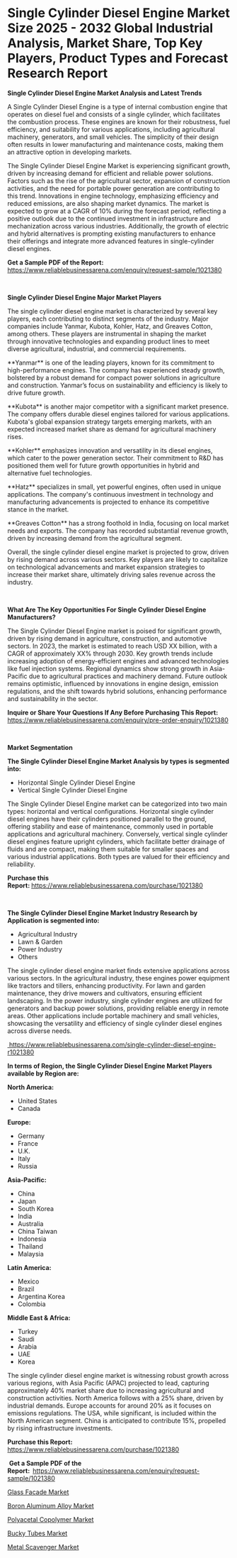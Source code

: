 <p><h1>Single Cylinder Diesel Engine Market Size 2025 - 2032 Global Industrial Analysis, Market Share, Top Key Players, Product Types and Forecast Research Report</h1></p><p><strong>Single Cylinder Diesel Engine Market Analysis and Latest Trends</strong></p>
<p><p>A Single Cylinder Diesel Engine is a type of internal combustion engine that operates on diesel fuel and consists of a single cylinder, which facilitates the combustion process. These engines are known for their robustness, fuel efficiency, and suitability for various applications, including agricultural machinery, generators, and small vehicles. The simplicity of their design often results in lower manufacturing and maintenance costs, making them an attractive option in developing markets.</p><p>The Single Cylinder Diesel Engine Market is experiencing significant growth, driven by increasing demand for efficient and reliable power solutions. Factors such as the rise of the agricultural sector, expansion of construction activities, and the need for portable power generation are contributing to this trend. Innovations in engine technology, emphasizing efficiency and reduced emissions, are also shaping market dynamics. The market is expected to grow at a CAGR of 10% during the forecast period, reflecting a positive outlook due to the continued investment in infrastructure and mechanization across various industries. Additionally, the growth of electric and hybrid alternatives is prompting existing manufacturers to enhance their offerings and integrate more advanced features in single-cylinder diesel engines.</p></p>
<p><strong>Get a Sample PDF of the Report:&nbsp;</strong> <a href="https://www.reliablebusinessarena.com/enquiry/request-sample/1021380?utm_campaign=1871&utm_medium=2&utm_source=Github&utm_content=ia&utm_term=30012025&utm_id=single-cylinder-diesel-engine">https://www.reliablebusinessarena.com/enquiry/request-sample/1021380</a></p>
<p>&nbsp;</p>
<p><strong>Single Cylinder Diesel Engine Major Market Players</strong></p>
<p><p>The single cylinder diesel engine market is characterized by several key players, each contributing to distinct segments of the industry. Major companies include Yanmar, Kubota, Kohler, Hatz, and Greaves Cotton, among others. These players are instrumental in shaping the market through innovative technologies and expanding product lines to meet diverse agricultural, industrial, and commercial requirements.</p><p>**Yanmar** is one of the leading players, known for its commitment to high-performance engines. The company has experienced steady growth, bolstered by a robust demand for compact power solutions in agriculture and construction. Yanmar’s focus on sustainability and efficiency is likely to drive future growth.</p><p>**Kubota** is another major competitor with a significant market presence. The company offers durable diesel engines tailored for various applications. Kubota's global expansion strategy targets emerging markets, with an expected increased market share as demand for agricultural machinery rises. </p><p>**Kohler** emphasizes innovation and versatility in its diesel engines, which cater to the power generation sector. Their commitment to R&D has positioned them well for future growth opportunities in hybrid and alternative fuel technologies.</p><p>**Hatz** specializes in small, yet powerful engines, often used in unique applications. The company's continuous investment in technology and manufacturing advancements is projected to enhance its competitive stance in the market.</p><p>**Greaves Cotton** has a strong foothold in India, focusing on local market needs and exports. The company has recorded substantial revenue growth, driven by increasing demand from the agricultural segment.</p><p>Overall, the single cylinder diesel engine market is projected to grow, driven by rising demand across various sectors. Key players are likely to capitalize on technological advancements and market expansion strategies to increase their market share, ultimately driving sales revenue across the industry.</p></p>
<p>&nbsp;</p>
<p><strong>What Are The Key Opportunities For Single Cylinder Diesel Engine Manufacturers?</strong></p>
<p><p>The Single Cylinder Diesel Engine market is poised for significant growth, driven by rising demand in agriculture, construction, and automotive sectors. In 2023, the market is estimated to reach USD XX billion, with a CAGR of approximately XX% through 2030. Key growth trends include increasing adoption of energy-efficient engines and advanced technologies like fuel injection systems. Regional dynamics show strong growth in Asia-Pacific due to agricultural practices and machinery demand. Future outlook remains optimistic, influenced by innovations in engine design, emission regulations, and the shift towards hybrid solutions, enhancing performance and sustainability in the sector.</p></p>
<p><strong>Inquire or Share Your Questions If Any Before Purchasing This Report:</strong> <a href="https://www.reliablebusinessarena.com/enquiry/pre-order-enquiry/1021380?utm_campaign=1871&utm_medium=2&utm_source=Github&utm_content=ia&utm_term=30012025&utm_id=single-cylinder-diesel-engine">https://www.reliablebusinessarena.com/enquiry/pre-order-enquiry/1021380</a></p>
<p>&nbsp;</p>
<p><strong>Market Segmentation</strong></p>
<p><strong>The Single Cylinder Diesel Engine Market Analysis by types is segmented into:</strong></p>
<p><ul><li>Horizontal Single Cylinder Diesel Engine</li><li>Vertical Single Cylinder Diesel Engine</li></ul></p>
<p><p>The Single Cylinder Diesel Engine market can be categorized into two main types: horizontal and vertical configurations. Horizontal single cylinder diesel engines have their cylinders positioned parallel to the ground, offering stability and ease of maintenance, commonly used in portable applications and agricultural machinery. Conversely, vertical single cylinder diesel engines feature upright cylinders, which facilitate better drainage of fluids and are compact, making them suitable for smaller spaces and various industrial applications. Both types are valued for their efficiency and reliability.</p></p>
<p><strong>Purchase this Report:&nbsp;</strong><a href="https://www.reliablebusinessarena.com/purchase/1021380?utm_campaign=1871&utm_medium=2&utm_source=Github&utm_content=ia&utm_term=30012025&utm_id=single-cylinder-diesel-engine">https://www.reliablebusinessarena.com/purchase/1021380</a></p>
<p>&nbsp;</p>
<p><strong>The Single Cylinder Diesel Engine Market Industry Research by Application is segmented into:</strong></p>
<p><ul><li>Agricultural Industry</li><li>Lawn & Garden</li><li>Power Industry</li><li>Others</li></ul></p>
<p><p>The single cylinder diesel engine market finds extensive applications across various sectors. In the agricultural industry, these engines power equipment like tractors and tillers, enhancing productivity. For lawn and garden maintenance, they drive mowers and cultivators, ensuring efficient landscaping. In the power industry, single cylinder engines are utilized for generators and backup power solutions, providing reliable energy in remote areas. Other applications include portable machinery and small vehicles, showcasing the versatility and efficiency of single cylinder diesel engines across diverse needs.</p></p>
<p><a href="https://www.reliablebusinessarena.com/single-cylinder-diesel-engine-r1021380?utm_campaign=1871&utm_medium=2&utm_source=Github&utm_content=ia&utm_term=30012025&utm_id=single-cylinder-diesel-engine">&nbsp;https://www.reliablebusinessarena.com/single-cylinder-diesel-engine-r1021380</a></p>
<p><strong>In terms of Region, the Single Cylinder Diesel Engine Market Players available by Region are:</strong></p>
<p>
    <p> <strong> North America: </strong>
        <ul>
            <li>United States</li>
            <li>Canada</li>
        </ul>
        </p> 
    <p> <strong> Europe: </strong>
        <ul>
            <li>Germany</li>
            <li>France</li>
            <li>U.K.</li>
            <li>Italy</li>
            <li>Russia</li>
        </ul>
        </p> 
    <p> <strong> Asia-Pacific: </strong>
        <ul>
            <li>China</li>
            <li>Japan</li>
            <li>South Korea</li>
            <li>India</li>
            <li>Australia</li>
            <li>China Taiwan</li>
            <li>Indonesia</li>
            <li>Thailand</li>
            <li>Malaysia</li>
        </ul>
        </p> 
    <p> <strong> Latin America: </strong>
        <ul>
            <li>Mexico</li>
            <li>Brazil</li>
            <li>Argentina Korea</li>
            <li>Colombia</li>
        </ul>
        </p> 
    <p> <strong> Middle East & Africa: </strong>
        <ul>
            <li>Turkey</li>
            <li>Saudi</li>
            <li>Arabia</li>
            <li>UAE</li>
            <li>Korea</li>
        </ul>
    </p>
    </p>
<p><p>The single cylinder diesel engine market is witnessing robust growth across various regions, with Asia Pacific (APAC) projected to lead, capturing approximately 40% market share due to increasing agricultural and construction activities. North America follows with a 25% share, driven by industrial demands. Europe accounts for around 20% as it focuses on emissions regulations. The USA, while significant, is included within the North American segment. China is anticipated to contribute 15%, propelled by rising infrastructure investments.</p></p>
<p><strong>Purchase this Report: </strong><a href="https://www.reliablebusinessarena.com/purchase/1021380?utm_campaign=1871&utm_medium=2&utm_source=Github&utm_content=ia&utm_term=30012025&utm_id=single-cylinder-diesel-engine">https://www.reliablebusinessarena.com/purchase/1021380</a></p>
<p>&nbsp;<strong>Get a Sample PDF of the Report:&nbsp;&nbsp;</strong><a href="https://www.reliablebusinessarena.com/enquiry/request-sample/1021380?utm_campaign=1871&utm_medium=2&utm_source=Github&utm_content=ia&utm_term=30012025&utm_id=single-cylinder-diesel-engine">https://www.reliablebusinessarena.com/enquiry/request-sample/1021380</a></p>
<p><strong></strong></p>
<p><p><a href="https://github.com/LilianFaulkner65/Market-Research-Report-List-1/blob/main/glass-facade-market.md?utm_campaign=1871&utm_medium=2&utm_source=Github&utm_content=ia&utm_term=30012025&utm_id=single-cylinder-diesel-engine">Glass Facade Market</a></p><p><a href="https://github.com/shewlisapsai/Market-Research-Report-List-1/blob/main/boron-aluminum-alloy-market.md?utm_campaign=1871&utm_medium=2&utm_source=Github&utm_content=ia&utm_term=30012025&utm_id=single-cylinder-diesel-engine">Boron Aluminum Alloy Market</a></p><p><a href="https://github.com/indrystar/Market-Research-Report-List-5/blob/main/polyacetal-copolymer-market.md?utm_campaign=1871&utm_medium=2&utm_source=Github&utm_content=ia&utm_term=30012025&utm_id=single-cylinder-diesel-engine">Polyacetal Copolymer Market</a></p><p><a href="https://github.com/SamiaChowdhury801/Market-Research-Report-List-1/blob/main/bucky-tubes-market.md?utm_campaign=1871&utm_medium=2&utm_source=Github&utm_content=ia&utm_term=30012025&utm_id=single-cylinder-diesel-engine">Bucky Tubes Market</a></p><p><a href="https://github.com/AKSHATREPORTPRIME/Market-Research-Report-List-7/blob/main/metal-scavenger-market.md?utm_campaign=1871&utm_medium=2&utm_source=Github&utm_content=ia&utm_term=30012025&utm_id=single-cylinder-diesel-engine">Metal Scavenger Market</a></p></p>